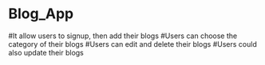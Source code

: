 # Blog_App
#It allow users to signup, then add their blogs
#Users can choose the category of their blogs
#Users can edit and delete their blogs
#Users could also update their blogs
